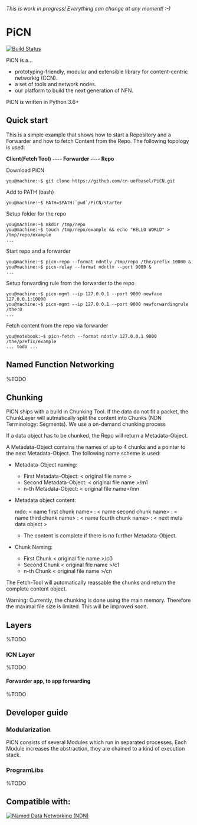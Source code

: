 *This is work in progress! Everything can change at any moment! :-)*

# PiCN 

[![Build Status](https://semaphoreci.com/api/v1/cn-unibas/picn/branches/master/badge.svg)](https://semaphoreci.com/cn-unibas/picn)

PiCN is a...
* prototyping-friendly, modular and extensible library for content-centric networkig (CCN).
* a set of tools and network nodes.
* our platform to build the next generation of NFN.

PiCN is written in Python 3.6+


## Quick start
This is a simple example that shows how to start a Repository and a Forwarder and how to fetch Content from the Repo.
The following topology is used:

**Client(Fetch Tool) ---- Forwarder ---- Repo**
             
Download PiCN
```console
you@machine:~$ git clone https://github.com/cn-uofbasel/PiCN.git
```

Add to PATH (bash)
```console
you@machine:~$ PATH=$PATH:`pwd`/PiCN/starter
```

Setup folder for the repo
```console
you@machine:~$ mkdir /tmp/repo
you@machine:~$ touch /tmp/repo/example && echo "HELLO WORLD" > /tmp/repo/example
...
```


Start repo and a forwarder
```console
you@machine:~$ picn-repo --format ndntlv /tmp/repo /the/prefix 10000 &
you@machine:~$ picn-relay --format ndntlv --port 9000 &  
...
```

Setup forwarding rule from the forwarder to the repo
```console
you@machine:~$ picn-mgmt --ip 127.0.0.1 --port 9000 newface 127.0.0.1:10000
you@machine:~$ picn-mgmt --ip 127.0.0.1 --port 9000 newforwardingrule /the:0
...
```

Fetch content from the repo via forwarder
```console
you@notebook:~$ picn-fetch --format ndntlv 127.0.0.1 9000 /the/prefix/example 
... todo ...
```

## Named Function Networking
%TODO

## Chunking
PiCN ships with a build in Chunking Tool. If the data do not fit a packet, the ChunkLayer will autmatically split the
content into Chunks (NDN Terminology: Segments). 
We use a on-demand chunking process

If a data object has to be chunked, the Repo will return a Metadata-Object.
 
A Metadata-Object contains the names of up to 4 chunks and a pointer to the next Metadata-Object.
The following name scheme is used:

* Metadata-Object naming:
  * First Metadata-Object: < original file name > 
  * Second Metadata-Object: < original file name  >/m1
  * n-th Metadata-Object: < original file name>/mn
  
* Metadata object content: 

  mdo: < name first chunk name> : < name second chunk name> : < name third chunk name> : < name fourth chunk name>  : < next meta data object >
  
  * The content is complete if there is no further Metadata-Object.
  
* Chunk Naming: 
  * First Chunk < original file name >/c0
  * Second Chunk < original file name >/c1
  * n-th Chunk < original file name >/cn

The Fetch-Tool will automatically reassable the chunks and return the complete content object. 


Warning: Currently, the chunking is done using the main memory. Therefore the maximal file size is limited.
This will be improved soon.

## Layers
%TODO

### ICN Layer
%TODO

#### Forwarder app, to app forwarding
%TODO

## Developer guide

### Modularization
PiCN consists of several Modules which run in separated processes. 
Each Module increases the abstraction, they are chained to a kind 
of execution stack.

### ProgramLibs
%TODO


## Compatible with:
[![Named Data Networking (NDN)](https://named-data.net/wp-content/uploads/cropped-20130722_Logo2.png)](https://named-data.net)



